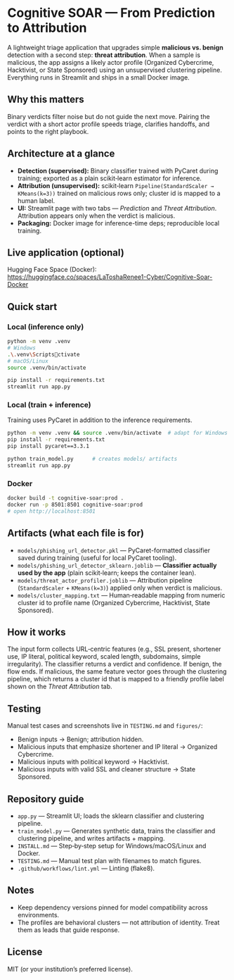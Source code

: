 # Cognitive SOAR — From Prediction to Attribution

A lightweight triage application that upgrades simple **malicious vs. benign** detection with a second step: **threat attribution**. When a sample is malicious, the app assigns a likely actor profile (Organized Cybercrime, Hacktivist, or State Sponsored) using an unsupervised clustering pipeline. Everything runs in Streamlit and ships in a small Docker image.

## Why this matters
Binary verdicts filter noise but do not guide the next move. Pairing the verdict with a short actor profile speeds triage, clarifies handoffs, and points to the right playbook.

## Architecture at a glance
- **Detection (supervised):** Binary classifier trained with PyCaret during training; exported as a plain scikit‑learn estimator for inference.
- **Attribution (unsupervised):** scikit‑learn `Pipeline(StandardScaler → KMeans(k=3))` trained on malicious rows only; cluster id is mapped to a human label.
- **UI:** Streamlit page with two tabs — *Prediction* and *Threat Attribution*. Attribution appears only when the verdict is malicious.
- **Packaging:** Docker image for inference-time deps; reproducible local training.

## Live application (optional)
Hugging Face Space (Docker):  
https://huggingface.co/spaces/LaToshaRenee1-Cyber/Cognitive-Soar-Docker

## Quick start

### Local (inference only)
```bash
python -m venv .venv
# Windows
.\.venv\Scriptsctivate
# macOS/Linux
source .venv/bin/activate

pip install -r requirements.txt
streamlit run app.py
```

### Local (train + inference)
Training uses PyCaret in addition to the inference requirements.
```bash
python -m venv .venv && source .venv/bin/activate  # adapt for Windows
pip install -r requirements.txt
pip install pycaret==3.3.1

python train_model.py      # creates models/ artifacts
streamlit run app.py
```

### Docker
```bash
docker build -t cognitive-soar:prod .
docker run -p 8501:8501 cognitive-soar:prod
# open http://localhost:8501
```

## Artifacts (what each file is for)
- `models/phishing_url_detector.pkl` — PyCaret-formatted classifier saved during training (useful for local PyCaret tooling).
- `models/phishing_url_detector_sklearn.joblib` — **Classifier actually used by the app** (plain scikit‑learn; keeps the container lean).
- `models/threat_actor_profiler.joblib` — Attribution pipeline (`StandardScaler` + `KMeans(k=3)`) applied only when verdict is malicious.
- `models/cluster_mapping.txt` — Human‑readable mapping from numeric cluster id to profile name (Organized Cybercrime, Hacktivist, State Sponsored).

## How it works
The input form collects URL‑centric features (e.g., SSL present, shortener use, IP literal, political keyword, scaled length, subdomains, simple irregularity). The classifier returns a verdict and confidence. If benign, the flow ends. If malicious, the same feature vector goes through the clustering pipeline, which returns a cluster id that is mapped to a friendly profile label shown on the *Threat Attribution* tab.

## Testing
Manual test cases and screenshots live in `TESTING.md` and `figures/`:
- Benign inputs → Benign; attribution hidden.
- Malicious inputs that emphasize shortener and IP literal → Organized Cybercrime.
- Malicious inputs with political keyword → Hacktivist.
- Malicious inputs with valid SSL and cleaner structure → State Sponsored.

## Repository guide
- `app.py` — Streamlit UI; loads the sklearn classifier and clustering pipeline.
- `train_model.py` — Generates synthetic data, trains the classifier and clustering pipeline, and writes artifacts + mapping.
- `INSTALL.md` — Step‑by‑step setup for Windows/macOS/Linux and Docker.
- `TESTING.md` — Manual test plan with filenames to match figures.
- `.github/workflows/lint.yml` — Linting (flake8).

## Notes
- Keep dependency versions pinned for model compatibility across environments.
- The profiles are behavioral clusters — not attribution of identity. Treat them as leads that guide response.

## License
MIT (or your institution’s preferred license).
